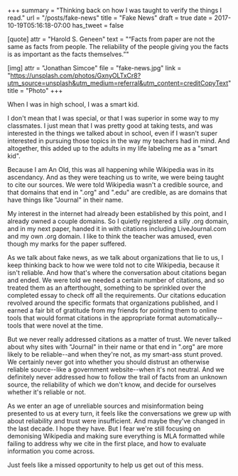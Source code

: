 +++
summary = "Thinking back on how I was taught to verify the things I read."
url = "/posts/fake-news"
title = "Fake News"
draft = true
date = 2017-10-19T05:16:18-07:00
has_tweet = false

[quote]
attr = "Harold S. Geneen"
text = "“Facts from paper are not the same as facts from people. The reliability of the people giving you the facts is as important as the facts themselves.”"

[img]
attr = "Jonathan Simcoe"
file = "fake-news.jpg"
link = "https://unsplash.com/photos/GxnyOLTxCr8?utm_source=unsplash&utm_medium=referral&utm_content=creditCopyText"
title = "Photo"
+++

When I was in high school, I was a smart kid.

I don't mean that I was special, or that I was superior in some way to my classmates. I just mean that I was pretty good at taking tests, and was interested in the things we talked about in school, even if I wasn't super interested in pursuing those topics in the way my teachers had in mind. And altogether, this added up to the adults in my life labeling me as a "smart kid".

Because I am An Old, this was all happening while Wikipedia was in its ascendancy. And as they were teaching us to write, we were being taught to cite our sources. We were told Wikipedia wasn't a credible source, and that domains that end in ".org" and ".edu" are credible, as are domains that have things like "Journal" in their name.

My interest in the internet had already been established by this point, and I already owned a couple domains. So I quietly registered a silly .org domain, and in my next paper, handed it in with citations including LiveJournal.com and my own .org domain. I like to think the teacher was amused, even though my marks for the paper suffered.

As we talk about fake news, as we talk about organizations that lie to us, I keep thinking back to how we were told not to cite Wikipedia, because it isn't reliable. And how that's where the conversation about citations began and ended. We were told we needed a certain number of citations, and so treated them as an afterthought, something to be sprinkled over the completed essay to check off all the requirements. Our citations education revolved around the specific formats that organizations published, and I earned a fair bit of gratitude from my friends for pointing them to online tools that would format citations in the appropriate format automatically--tools that were novel at the time.

But we never really addressed citations as a matter of trust. We never talked about why sites with "Journal" in their name or that end in ".org" are more likely to be reliable--and when they're not, as my smart-ass stunt proved. We certainly never got into whether you should distrust an otherwise reliable source--like a government website--when it's not neutral. And we definitely never addressed how to follow the trail of facts from an unknown source, the reliability of which we don't know, and decide for ourselves whether it's reliable or not.

As we enter an age of unreliable sources and misinformation being presented to us at every turn, it feels like the conversations we grew up with about reliability and trust were insufficient. And maybe they've changed in the last decade. I hope they have. But I fear we're still focusing on demonising Wikipedia and making sure everything is MLA formatted while failing to address why we cite in the first place, and how to evaluate information you come across.

Just feels like a missed opportunity to help us get out of this mess.
